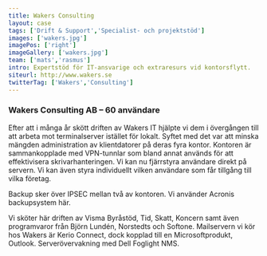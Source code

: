 ```yaml
---
title: Wakers Consulting
layout: case
tags: ['Drift & Support','Specialist- och projektstöd']
images: ['wakers.jpg']
imagePos: ['right']
imageGallery: ['wakers.jpg']
team: ['mats','rasmus']
intro: Expertstöd för IT-ansvarige och extraresurs vid kontorsflytt.
siteurl: http://www.wakers.se
twitterTag: ['Wakers','Consulting']
---
```


### Wakers Consulting AB – 60 användare
Efter att i många år skött driften av Wakers IT hjälpte vi dem i övergången till att arbeta mot terminalserver istället för lokalt. Syftet med det var att minska mängden administration av klientdatorer på deras fyra kontor.
Kontoren är sammankopplade med VPN-tunnlar som bland annat används för att effektivisera skrivarhanteringen.
Vi kan nu fjärrstyra användare direkt på servern. Vi kan även styra individuellt vilken användare som får tillgång till vilka företag.

Backup sker över IPSEC mellan två av kontoren. Vi använder Acronis backupsystem här.

Vi sköter här driften av Visma Byråstöd, Tid, Skatt, Koncern samt även programvaror från Björn Lundén, Norstedts och Softone. 
Mailservern vi kör hos Wakers är Kerio Connect, dock kopplad till en Microsoftprodukt, Outlook.
Serverövervakning med Dell Foglight NMS.